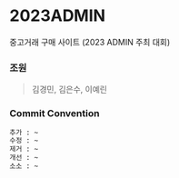 # 2023ADMIN
중고거래 구매 사이트 (2023 ADMIN 주최 대회)

### 조원

> 김경민, 김은수, 이예린

### Commit Convention
```bash
추가 : ~
수정 : ~
제거 : ~
개선 : ~
소소 : ~
```
